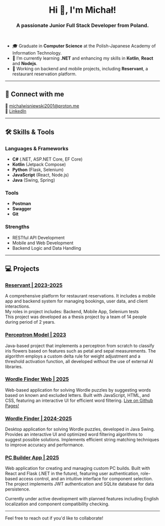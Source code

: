 <h1 align="center">Hi 👋, I'm Michał!</h1>

<h3 align="center">A passionate Junior Full Stack Developer from Poland.</h3>

<br> 

- 🎓 Graduate in **Computer Science** at the Polish-Japanese Academy of Information Technology.  
- 🌱 I’m currently learning **.NET** and enhancing my skills in **Kotlin**, **React** and **Nodejs**.  
- 🔭 Working on backend and mobile projects, including **Reservant**, a restaurant reservation platform.  

---

## 🚀 Connect with me  
📧 michalwisniewski2001@proton.me  
💼 [LinkedIn](https://www.linkedin.com/in/micha%C5%82-wi%C5%9Bniewski-661b0b238/)

---

## 🛠️ Skills & Tools  

### Languages & Frameworks  
- **C#** (.NET, ASP.NET Core, EF Core)  
- **Kotlin** (Jetpack Compose)  
- **Python** (Flask, Selenium)  
- **JavaScript** (React, Node.js)
- **Java** (Swing, Spring)

### Tools  
- **Postman**  
- **Swagger**  
- **Git**  

### Strengths  
- RESTful API Development  
- Mobile and Web Development  
- Backend Logic and Data Handling  

---

## 💻 Projects  

### [Reservant | 2023-2025](https://github.com/Reservant-inc)  
A comprehensive platform for restaurant reservations. It includes a mobile app and backend system for managing bookings, user data, and client interactions.
<br> My roles in project includes: Backend, Mobile App, Selenium tests
<br> This project was developed as a thesis project by a team of 14 people during period of 2 years.

### [Perceptron Model | 2023](https://github.com/skrapi2011/perceptron-model)
Java-based project that implements a perceptron from scratch to classify iris flowers based on features such as petal and sepal measurements. The algorithm employs a custom delta rule for weight adjustment and a threshold activation function, all developed without the use of external AI libraries.

### [Wordle Finder Web | 2025](https://github.com/skrapi2011/wordle-finder-web)
Web-based application for solving Wordle puzzles by suggesting words based on known and excluded letters. Built with JavaScript, HTML, and CSS, featuring an interactive UI for efficient word filtering. [Live on Github Pages!](https://skrapi2011.github.io/wordle-finder-web/)

### [Wordle Finder | 2024-2025](https://github.com/skrapi2011/wordle-finder)  
Desktop application for solving Wordle puzzles, developed in Java Swing. Provides an interactive UI and optimized word filtering algorithms to suggest possible solutions. Implements efficient string matching techniques to improve accuracy and performance.

### [PC Builder App | 2025](https://github.com/your-username/pc-builder-app)
Web application for creating and managing custom PC builds. Built with React and Flask (.NET in the future), featuring user authentication, role-based access control, and an intuitive interface for component selection. The project implements JWT authentication and SQLite database for data persistence.

Currently under active development with planned features including English localization and component compatibility checking.

---

Feel free to reach out if you'd like to collaborate!
